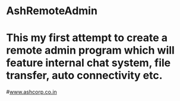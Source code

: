 # AshRemoteAdmin
# This my first attempt to create a remote admin program which will feature internal chat system, file transfer, auto connectivity etc.
#www.ashcorp.co.in
